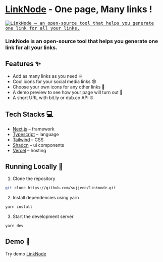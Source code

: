 # [LinkNode](https://linknode.vercel.app/) - One page, Many links !

<kbd>
<a href="https://linknode.vercel.app">
  <img alt="LinkNode – an open-source tool that helps you generate one link for all your links." src="https://linknode.vercel.app/og-image.png">
</a>
</kbd>

### LinkNode is an open-source tool that helps you generate one link for all your links.


## Features ✨

- Add as many links as you need ♾️
- Cool icons for your social media links 😎
- Choose your own icons for any other links 🔧
- A demo preview to see how your page will turn out 👀
- A short URL with bit.ly or dub.co API 🌐

## Tech Stacks 💻

- [Next.js](https://nextjs.org/) – framework
- [Typescript](https://www.typescriptlang.org/) – language
- [Tailwind](https://tailwindcss.com/) – CSS
- [Shadcn](https://upstash.com/) – ui components
- [Vercel](https://vercel.com/) – hosting

## Running Locally 🚀

1. Clone the repository

```bash
git clone https://github.com/sujjeee/linknode.git
```

2. Install dependencies using yarn

```bash
yarn install
```

3. Start the development server

```bash
yarn dev
```

<!-- ## Environment Variables 🌎
To use Bitly API need to add the following environment variables to your .env file:
```bash
BITLY_API_KEY = 
BITLY_GROUP_GUID = 
``` -->

## Demo 👀
Try demo <a href="https://dub.sh/linknode">LinkNode</a>